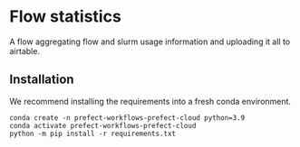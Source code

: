 # Flow statistics 
A flow aggregating flow and slurm usage information and uploading it all to airtable.

## Installation
We recommend installing the requirements into a fresh conda environment.
```shell
conda create -n prefect-workflows-prefect-cloud python=3.9
conda activate prefect-workflows-prefect-cloud
python -m pip install -r requirements.txt
```

